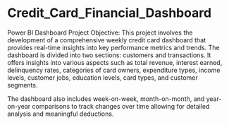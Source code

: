 # Credit_Card_Financial_Dashboard
Power BI Dashboard
Project Objective: This project involves the development of a comprehensive weekly credit card dashboard that provides real-time insights into key performance metrics and trends. The dashboard is divided into two sections: customers and transactions. It offers insights into various aspects such as total revenue, interest earned, delinquency rates, categories of card owners, expenditure types, income levels, customer jobs, education levels, card types, and customer segments.

The dashboard also includes week-on-week, month-on-month, and year-on-year comparisons to track changes over time allowing for detailed analysis and meaningful deductions.
